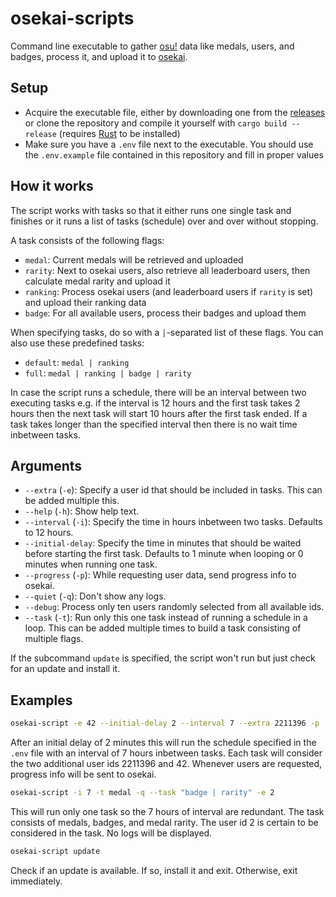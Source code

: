 # osekai-scripts

Command line executable to gather [osu!](https://osu.ppy.sh/) data like medals, users, and badges, process it, and upload it to [osekai](http://osekai.net/).

## Setup

- Acquire the executable file, either by downloading one from the [releases](https://github.com/Osekai/scripts-rust/releases) or clone the repository and compile it yourself with `cargo build --release` (requires [Rust](https://www.rust-lang.org/) to be installed)
- Make sure you have a `.env` file next to the executable. You should use the `.env.example` file contained in this repository and fill in proper values

## How it works

The script works with tasks so that it either runs one single task and finishes or it runs a list of tasks (schedule) over and over without stopping.

A task consists of the following flags:
- `medal`: Current medals will be retrieved and uploaded
- `rarity`: Next to osekai users, also retrieve all leaderboard users, then calculate medal rarity and upload it
- `ranking`: Process osekai users (and leaderboard users if `rarity` is set) and upload their ranking data
- `badge`: For all available users, process their badges and upload them

When specifying tasks, do so with a `|`-separated list of these flags.
You can also use these predefined tasks:
- `default`: `medal | ranking`
- `full`: `medal | ranking | badge | rarity`

In case the script runs a schedule, there will be an interval between two executing tasks e.g. if the interval is 12 hours and the first task takes 2 hours then the next task will start 10 hours after the first task ended. If a task takes longer than the specified interval then there is no wait time inbetween tasks.

## Arguments

- `--extra` (`-e`): Specify a user id that should be included in tasks. This can be added multiple this.
- `--help` (`-h`): Show help text.
- `--interval` (`-i`): Specify the time in hours inbetween two tasks. Defaults to 12 hours.
- `--initial-delay`: Specify the time in minutes that should be waited before starting the first task. Defaults to 1 minute when looping or 0 minutes when running one task.
- `--progress` (`-p`): While requesting user data, send progress info to osekai.
- `--quiet` (`-q`): Don't show any logs.
- `--debug`: Process only ten users randomly selected from all available ids.
- `--task` (`-t`): Run only this one task instead of running a schedule in a loop. This can be added multiple times to build a task consisting of multiple flags.

If the subcommand `update` is specified, the script won't run but just check for an update and install it.

## Examples

```sh
osekai-script -e 42 --initial-delay 2 --interval 7 --extra 2211396 -p
```
After an initial delay of 2 minutes this will run the schedule specified in the `.env` file with an interval of 7 hours inbetween tasks. Each task will consider the two additional user ids 2211396 and 42. Whenever users are requested, progress info will be sent to osekai.

```sh
osekai-script -i 7 -t medal -q --task "badge | rarity" -e 2
```
This will run only one task so the 7 hours of interval are redundant. The task consists of medals, badges, and medal rarity. The user id 2 is certain to be considered in the task. No logs will be displayed.

```sh
osekai-script update
```
Check if an update is available. If so, install it and exit. Otherwise, exit immediately.